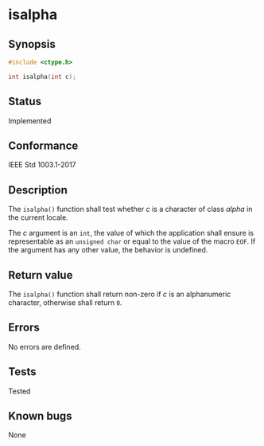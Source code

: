 # isalpha

## Synopsis

```c
#include <ctype.h>

int isalpha(int c);
```

## Status

Implemented

## Conformance

IEEE Std 1003.1-2017

## Description

The `isalpha()` function shall test whether _c_ is a character of class _alpha_ in the current locale.

The _c_ argument is an `int`, the value of which the application shall ensure is representable as an `unsigned char` or
equal to the value of the macro `EOF`. If the argument has any other value, the behavior is undefined.

## Return value

The `isalpha()` function shall return non-zero if _c_ is an alphanumeric character, otherwise shall return `0`.

## Errors

No errors are defined.

## Tests

Tested

## Known bugs

None
